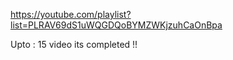 https://youtube.com/playlist?list=PLRAV69dS1uWQGDQoBYMZWKjzuhCaOnBpa

Upto : 15 video its completed !! 